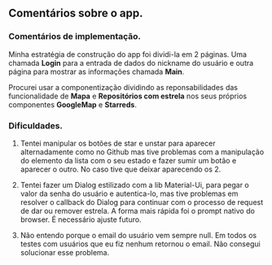 ## Comentários sobre o app.

### Comentários de implementação.

Minha estratégia de construção do app foi dividi-la em 2 páginas. Uma chamada **Login** para a entrada de dados do nickname do usuário e outra página para mostrar as informações chamada **Main**.

Procurei usar a componentização dividindo as reponsabilidades das funcionalidade de **Mapa** e **Repositórios com estrela** nos seus próprios componentes **GoogleMap** e **Starreds**.


### Dificuldades.

1. Tentei manipular os botões de star e unstar para aparecer alternadamente como no Github mas tive problemas com a manipulação do elemento da lista com o seu estado e fazer sumir um botão e aparecer o outro. No caso tive que deixar aparecendo os 2.

2. Tentei fazer um Dialog estilizado com a lib Material-Ui, para pegar o valor da senha do usuário e autentica-lo, mas tive problemas em resolver o callback do Dialog para continuar com o processo de request de dar ou remover estrela. A forma mais rápida foi o prompt nativo do browser. É necessário ajuste futuro.

3. Não entendo porque o email do usuário vem sempre null. Em todos os testes com usuários que eu fiz nenhum retornou o email. Não consegui solucionar esse problema.